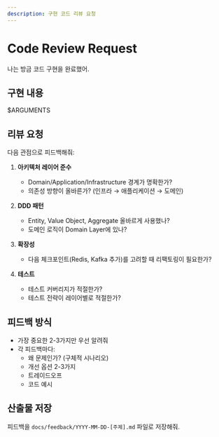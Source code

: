 ```yaml
---
description: 구현 코드 리뷰 요청
---
```


# Code Review Request

나는 방금 코드 구현을 완료했어.

## 구현 내용
$ARGUMENTS

## 리뷰 요청
다음 관점으로 피드백해줘:

1. **아키텍처 레이어 준수**
   - Domain/Application/Infrastructure 경계가 명확한가?
   - 의존성 방향이 올바른가? (인프라 → 애플리케이션 → 도메인)

2. **DDD 패턴**
   - Entity, Value Object, Aggregate 올바르게 사용했나?
   - 도메인 로직이 Domain Layer에 있나?

3. **확장성**
   - 다음 체크포인트(Redis, Kafka 추가)를 고려할 때 리팩토링이 필요한가?

4. **테스트**
   - 테스트 커버리지가 적절한가?
   - 테스트 전략이 레이어별로 적절한가?

## 피드백 방식
- 가장 중요한 2-3가지만 우선 알려줘
- 각 피드백마다:
  - 왜 문제인가? (구체적 시나리오)
  - 개선 옵션 2-3가지
  - 트레이드오프
  - 코드 예시

## 산출물 저장
피드백을 `docs/feedback/YYYY-MM-DD-[주제].md` 파일로 저장해줘.